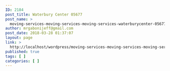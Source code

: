 ```yaml
---
ID: 2184
post_title: Waterbury Center 05677
post_name: >
  moving-services-moving-services-moving-services-waterburycenter-05677
author: mrgabonijeff@gmail.com
post_date: 2018-03-28 01:37:07
layout: page
link: >
  http://localhost/wordpress/moving-services-moving-services-moving-services-waterburycenter-05677/
published: true
tags: [ ]
categories: [ ]
---
```

